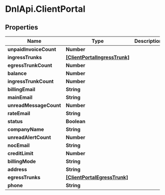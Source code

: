 # DnlApi.ClientPortal

## Properties
Name | Type | Description | Notes
------------ | ------------- | ------------- | -------------
**unpaidInvoiceCount** | **Number** |  | [optional] 
**ingressTrunks** | [**[ClientPortalIngressTrunk]**](ClientPortalIngressTrunk.md) |  | [optional] 
**egressTrunkCount** | **Number** |  | [optional] 
**balance** | **Number** |  | [optional] 
**ingressTrunkCount** | **Number** |  | [optional] 
**billingEmail** | **String** |  | [optional] 
**mainEmail** | **String** |  | [optional] 
**unreadMessageCount** | **Number** |  | [optional] 
**rateEmail** | **String** |  | [optional] 
**status** | **Boolean** |  | [optional] 
**companyName** | **String** |  | [optional] 
**unreadAlertCount** | **Number** |  | [optional] 
**nocEmail** | **String** |  | [optional] 
**creditLimit** | **Number** |  | [optional] 
**billingMode** | **String** |  | [optional] 
**address** | **String** |  | [optional] 
**egressTrunks** | [**[ClientPortalEgressTrunk]**](ClientPortalEgressTrunk.md) |  | [optional] 
**phone** | **String** |  | [optional] 


